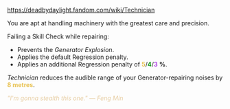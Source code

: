 https://deadbydaylight.fandom.com/wiki/Technician

<p>You are apt at handling machinery with the greatest care and precision.
<p>Failing a Skill Check  while repairing:
</p>
<ul><li>Prevents the <i>Generator Explosion</i>.</li>
<li>Applies the default Regression penalty.</li>
<li>Applies an additional Regression penalty of <span class="clr" style="color: #e8c252;"><b>5</b></span>/<span class="clr" style="color: #199b1e;"><b>4</b></span>/<span class="clr" style="color: #ac3ee3;"><b>3</b></span> <b>%</b>.</li></ul>
<p><i>Technician</i> reduces the audible range of your Generator-repairing noises by <b><span class="clr clr2" style="color: #e8c252 ;">8 metres</span></b>.
</p><p><i><span class="clr clr9" style="color: #e7cda2 ;">"I'm gonna stealth this one." — Feng Min</span></i>
</p>
</p>